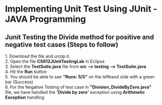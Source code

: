 # Implementing Unit Test Using JUnit - JAVA Programming
<h2> Junit Testing the Divide method for positive and negative test cases (Steps to follow) </h2>
1. Download the file and unzip it.<br>
2. Open the file <strong>CS612JUnitTestingLab</strong> in Eclipse<br>
3. Select the <strong>TestSuite.java</strong> file from <strong>src --> testing --> TestSuite.java</strong><br>
4. Hit the <strong>Run</strong> button<br>
5. You should be able to see <strong>"Runs: 5/5"</strong> on the lefthand side with a green bar (Success)<br>
6. For the Negative Testing of test case in <strong>"Division_DivideByZero.java"</strong> file, we have handled the <strong>'Divide by zero'</strong> exception using <strong>Arithmetic Exception</strong> handling
